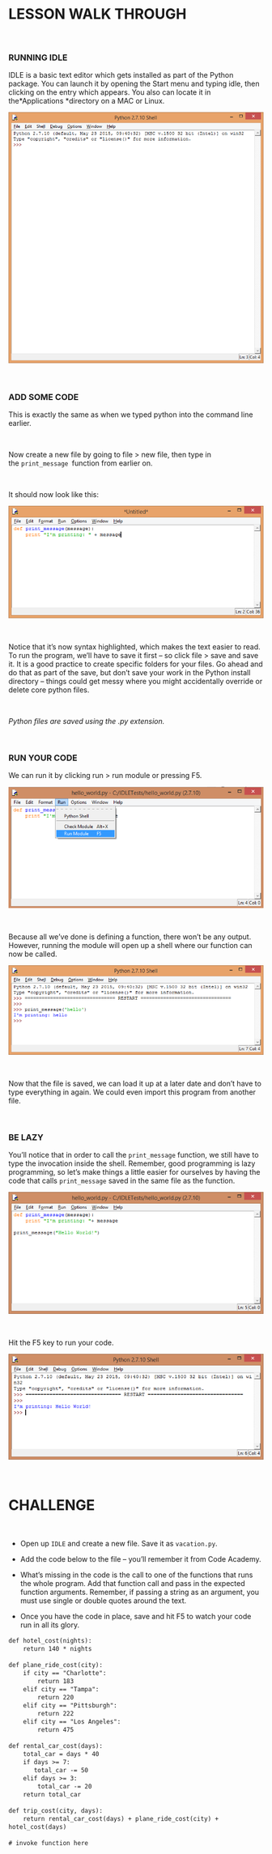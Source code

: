 LESSON WALK THROUGH
===================

 

### RUNNING IDLE

IDLE is a basic text editor which gets installed as part of the Python package.
You can launch it by opening the Start menu and typing idle, then clicking on
the entry which appears. You also can locate it in the*Applications *directory
on a MAC or Linux.

![](img/idle1.png)

 

### ADD SOME CODE

This is exactly the same as when we typed python into the command line earlier.

 

Now create a new file by going to file \> new file, then type in
the `print_message `function from earlier on.

 

It should now look like this:

![](img/idle2.png)

 

Notice that it’s now syntax highlighted, which makes the text easier to read. To
run the program, we’ll have to save it first – so click file \> save and save
it. It is a good practice to create specific folders for your files. Go ahead
and do that as part of the save, but don’t save your work in the Python install
directory – things could get messy where you might accidentally override or
delete core python files.

 

*Python files are saved using the .py extension.*

 

### RUN YOUR CODE

We can run it by clicking run \> run module or pressing F5.

![](img/idle2_1.png)

 

Because all we’ve done is defining a function, there won’t be any output.
However, running the module will open up a shell where our function can now be
called.

![](img/idle3.png)

 

Now that the file is saved, we can load it up at a later date and don’t have to
type everything in again. We could even import this program from another file.

 

### BE LAZY

You’ll notice that in order to call the `print_message` function, we still have
to type the invocation inside the shell. Remember, good programming is lazy
programming, so let’s make things a little easier for ourselves by having the
code that calls `print_message` saved in the same file as the function.

![](img/idle4.png)

 

Hit the F5 key to run your code.

![](img/idle5.png)

 

CHALLENGE
=========

 

-   Open up `IDLE` and create a new file. Save it as `vacation.py`.

-   Add the code below to the file – you’ll remember it from Code Academy.

-   What’s missing in the code is the call to one of the functions that runs the
    whole program. Add that function call and pass in the expected function
    arguments. Remember, if passing a string as an argument, you must use single
    or double quotes around the text.

-   Once you have the code in place, save and hit F5 to watch your code run in
    all its glory.

~~~~~~~~~~~~~~~~~~~~~~~~~~~~~~~~~~~~~~~~~~~~~~~~~~~~~~~~~~~~~~~~~~~~~~~~~~~~~~~~
def hotel_cost(nights):
    return 140 * nights
 
def plane_ride_cost(city):
    if city == "Charlotte":
        return 183
    elif city == "Tampa":
        return 220
    elif city == "Pittsburgh":
        return 222
    elif city == "Los Angeles":
        return 475
 
def rental_car_cost(days):
    total_car = days * 40
    if days >= 7:
       total_car -= 50
    elif days >= 3:
        total_car -= 20
    return total_car
 
def trip_cost(city, days):
    return rental_car_cost(days) + plane_ride_cost(city) + hotel_cost(days)
 
# invoke function here
~~~~~~~~~~~~~~~~~~~~~~~~~~~~~~~~~~~~~~~~~~~~~~~~~~~~~~~~~~~~~~~~~~~~~~~~~~~~~~~~
